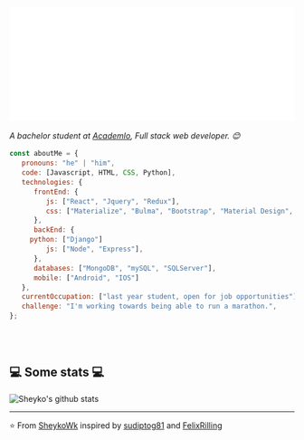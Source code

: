 <img src="https://github.com/SheykoWk/SheykoWk/blob/main/svg.svg"/>


<p><em>A bachelor student at <a href="https://www.academlo.com/">Academlo</a>, Full stack web developer. 😊</br>
</em></p>


```javascript
const aboutMe = {
   pronouns: "he" | "him",
   code: [Javascript, HTML, CSS, Python],
   technologies: {
      frontEnd: {
         js: ["React", "Jquery", "Redux"],
         css: ["Materialize", "Bulma", "Bootstrap", "Material Design", "Semantic UI", "Sass"]
      },
      backEnd: {
	 python: ["Django"]
         js: ["Node", "Express"],
      },
      databases: ["MongoDB", "mySQL", "SQLServer"],
      mobile: ["Android", "IOS"]
   },
   currentOccupation: ["last year student, open for job opportunities"],
   challenge: "I'm working towards being able to run a marathon.",
};
```
</br></br>
<h2>💻 Some stats 💻</h2>

![Sheyko's github stats](https://github-readme-stats.vercel.app/api?username=SheykoWk&show_icons=true&title_color=fff&icon_color=79ff97&text_color=9f9f9f&bg_color=151515)

---

⭐️ From [SheykoWk](https://github.com/SheykoWk) inspired by [sudiptog81](https://github.com/sudiptog81) and  [FelixRilling](https://github.com/)
